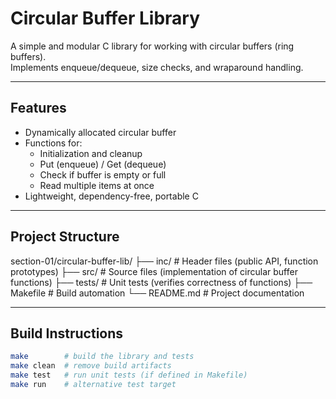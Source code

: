 # Circular Buffer Library

A simple and modular C library for working with circular buffers (ring buffers).  
Implements enqueue/dequeue, size checks, and wraparound handling.

---

## Features
- Dynamically allocated circular buffer
- Functions for:
  - Initialization and cleanup  
  - Put (enqueue) / Get (dequeue)  
  - Check if buffer is empty or full  
  - Read multiple items at once  
- Lightweight, dependency-free, portable C

---

## Project Structure
section-01/circular-buffer-lib/
├── inc/ # Header files (public API, function prototypes)
├── src/ # Source files (implementation of circular buffer functions)
├── tests/ # Unit tests (verifies correctness of functions)
├── Makefile # Build automation
└── README.md # Project documentation


---

## Build Instructions
```bash
make        # build the library and tests
make clean  # remove build artifacts
make test   # run unit tests (if defined in Makefile)
make run    # alternative test target

